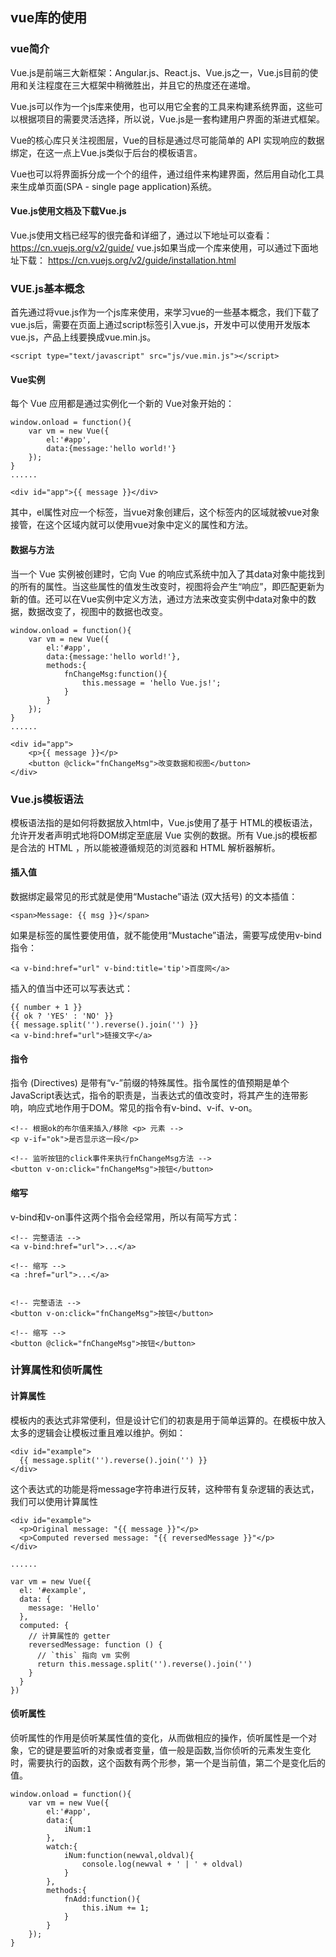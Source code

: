 ## vue库的使用



### vue简介

Vue.js是前端三大新框架：Angular.js、React.js、Vue.js之一，Vue.js目前的使用和关注程度在三大框架中稍微胜出，并且它的热度还在递增。

Vue.js可以作为一个js库来使用，也可以用它全套的工具来构建系统界面，这些可以根据项目的需要灵活选择，所以说，Vue.js是一套构建用户界面的渐进式框架。

Vue的核心库只关注视图层，Vue的目标是通过尽可能简单的 API 实现响应的数据绑定，在这一点上Vue.js类似于后台的模板语言。

Vue也可以将界面拆分成一个个的组件，通过组件来构建界面，然后用自动化工具来生成单页面(SPA - single page application)系统。

#### Vue.js使用文档及下载Vue.js

Vue.js使用文档已经写的很完备和详细了，通过以下地址可以查看： https://cn.vuejs.org/v2/guide/
vue.js如果当成一个库来使用，可以通过下面地址下载： https://cn.vuejs.org/v2/guide/installation.html



### VUE.js基本概念

首先通过将vue.js作为一个js库来使用，来学习vue的一些基本概念，我们下载了vue.js后，需要在页面上通过script标签引入vue.js，开发中可以使用开发版本vue.js，产品上线要换成vue.min.js。

```
<script type="text/javascript" src="js/vue.min.js"></script>
```

#### Vue实例

每个 Vue 应用都是通过实例化一个新的 Vue对象开始的：

```
window.onload = function(){
    var vm = new Vue({
        el:'#app',
        data:{message:'hello world!'}
    });
}    
......

<div id="app">{{ message }}</div>
```

其中，el属性对应一个标签，当vue对象创建后，这个标签内的区域就被vue对象接管，在这个区域内就可以使用vue对象中定义的属性和方法。

#### 数据与方法

当一个 Vue 实例被创建时，它向 Vue 的响应式系统中加入了其data对象中能找到的所有的属性。当这些属性的值发生改变时，视图将会产生“响应”，即匹配更新为新的值。还可以在Vue实例中定义方法，通过方法来改变实例中data对象中的数据，数据改变了，视图中的数据也改变。

```
window.onload = function(){
    var vm = new Vue({
        el:'#app',
        data:{message:'hello world!'},
        methods:{
            fnChangeMsg:function(){
                this.message = 'hello Vue.js!';
            }
        }
    });
}    
......

<div id="app">
    <p>{{ message }}</p>
    <button @click="fnChangeMsg">改变数据和视图</button>
</div>
```





### Vue.js模板语法

模板语法指的是如何将数据放入html中，Vue.js使用了基于 HTML的模板语法，允许开发者声明式地将DOM绑定至底层 Vue 实例的数据。所有 Vue.js的模板都是合法的 HTML ，所以能被遵循规范的浏览器和 HTML 解析器解析。

#### 插入值

数据绑定最常见的形式就是使用“Mustache”语法 (双大括号) 的文本插值：

```
<span>Message: {{ msg }}</span>
```

如果是标签的属性要使用值，就不能使用“Mustache”语法，需要写成使用v-bind指令：

```
<a v-bind:href="url" v-bind:title='tip'>百度网</a>
```

插入的值当中还可以写表达式：

```
{{ number + 1 }}
{{ ok ? 'YES' : 'NO' }}
{{ message.split('').reverse().join('') }}
<a v-bind:href="url">链接文字</a>
```

#### 指令

指令 (Directives) 是带有“v-”前缀的特殊属性。指令属性的值预期是单个JavaScript表达式，指令的职责是，当表达式的值改变时，将其产生的连带影响，响应式地作用于DOM。常见的指令有v-bind、v-if、v-on。

```
<!-- 根据ok的布尔值来插入/移除 <p> 元素 -->
<p v-if="ok">是否显示这一段</p>

<!-- 监听按钮的click事件来执行fnChangeMsg方法 -->
<button v-on:click="fnChangeMsg">按钮</button>
```

#### 缩写

v-bind和v-on事件这两个指令会经常用，所以有简写方式：

```
<!-- 完整语法 -->
<a v-bind:href="url">...</a>

<!-- 缩写 -->
<a :href="url">...</a>


<!-- 完整语法 -->
<button v-on:click="fnChangeMsg">按钮</button>

<!-- 缩写 -->
<button @click="fnChangeMsg">按钮</button>
```





### 计算属性和侦听属性

#### 计算属性

模板内的表达式非常便利，但是设计它们的初衷是用于简单运算的。在模板中放入太多的逻辑会让模板过重且难以维护。例如：

```
<div id="example">
  {{ message.split('').reverse().join('') }}
</div>
```

这个表达式的功能是将message字符串进行反转，这种带有复杂逻辑的表达式，我们可以使用计算属性

```
<div id="example">
  <p>Original message: "{{ message }}"</p>
  <p>Computed reversed message: "{{ reversedMessage }}"</p>
</div>

......

var vm = new Vue({
  el: '#example',
  data: {
    message: 'Hello'
  },
  computed: {
    // 计算属性的 getter
    reversedMessage: function () {
      // `this` 指向 vm 实例
      return this.message.split('').reverse().join('')
    }
  }
})
```

#### 侦听属性

侦听属性的作用是侦听某属性值的变化，从而做相应的操作，侦听属性是一个对象，它的键是要监听的对象或者变量，值一般是函数,当你侦听的元素发生变化时，需要执行的函数，这个函数有两个形参，第一个是当前值，第二个是变化后的值。

```
window.onload = function(){
    var vm = new Vue({
        el:'#app',
        data:{
            iNum:1
        },
        watch:{
            iNum:function(newval,oldval){
                console.log(newval + ' | ' + oldval) 
            }
        },
        methods:{
            fnAdd:function(){
                this.iNum += 1;
            }
        }
    });
}
```





